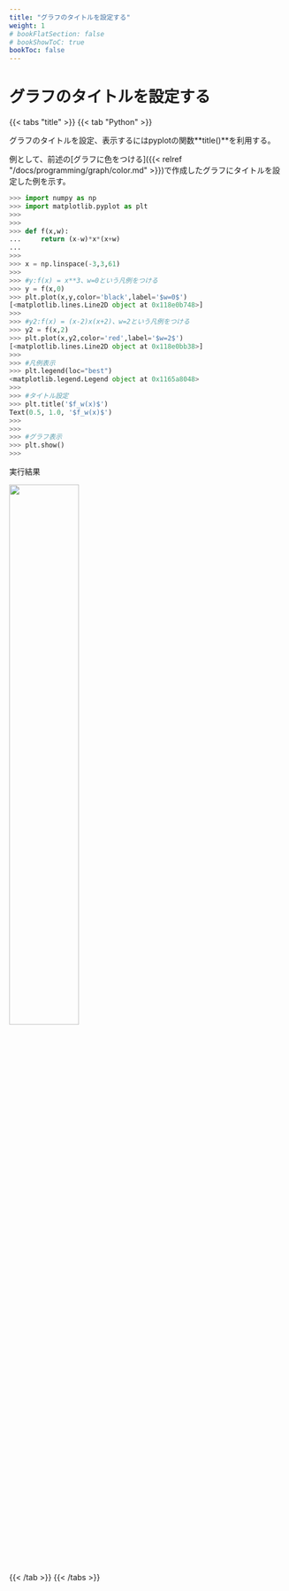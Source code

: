 ```yaml
---
title: "グラフのタイトルを設定する"
weight: 1
# bookFlatSection: false
# bookShowToC: true
bookToc: false
---
```


# グラフのタイトルを設定する

{{< tabs "title" >}}
{{< tab "Python" >}}

グラフのタイトルを設定、表示するにはpyplotの関数**title()**を利用する。  

例として、前述の[グラフに色をつける]({{< relref "/docs/programming/graph/color.md" >}})で作成したグラフにタイトルを設定した例を示す。  

```python
>>> import numpy as np
>>> import matplotlib.pyplot as plt
>>> 
>>> 
>>> def f(x,w):
...     return (x-w)*x*(x+w)
... 
>>> 
>>> x = np.linspace(-3,3,61)
>>> 
>>> #y:f(x) = x**3、w=0という凡例をつける
>>> y = f(x,0)
>>> plt.plot(x,y,color='black',label='$w=0$')
[<matplotlib.lines.Line2D object at 0x118e0b748>]
>>> 
>>> #y2:f(x) = (x-2)x(x+2)、w=2という凡例をつける
>>> y2 = f(x,2)
>>> plt.plot(x,y2,color='red',label='$w=2$')
[<matplotlib.lines.Line2D object at 0x118e0bb38>]
>>> 
>>> #凡例表示
>>> plt.legend(loc="best")
<matplotlib.legend.Legend object at 0x1165a8048>
>>> 
>>> #タイトル設定
>>> plt.title('$f_w(x)$')
Text(0.5, 1.0, '$f_w(x)$')
>>> 
>>> 
>>> #グラフ表示
>>> plt.show()
>>> 
```

実行結果

<img src="/img/datascience/Figure_6.png" width=50%>

{{< /tab >}}
{{< /tabs >}}
